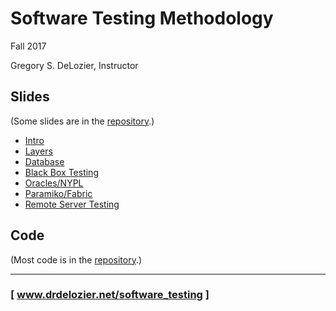 Software Testing Methodology
============================

Fall 2017

Gregory S. DeLozier, Instructor


Slides
------

(Some slides are in the [repository]().)

* [Intro](slides/lecture_testing_intro.md)
* [Layers](slides/lecture_testing_layers.md)
* [Database](slides/lecture_testing_database.md)
* [Black Box Testing](slides/lecture_testing_bbst_etc.md)
* [Oracles/NYPL](slides/lecture_testing_oracle_nypl.md)
* [Paramiko/Fabric](slides/lecture_testing_remote_execution.pdf)
* [Remote Server Testing](slides/slides_remote_server_testing.md)


Code
----

(Most code is in the [repository]().)




---
### [ www.drdelozier.net/software_testing ]

